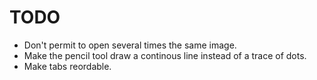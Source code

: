 # TODO

- Don't permit to open several times the same image.
- Make the pencil tool draw a continous line instead of a trace of dots.
- Make tabs reordable.
